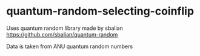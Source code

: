 # quantum-random-selecting-coinflip

Uses quantum random library made by sbalian
https://github.com/sbalian/quantum-random

Data is taken from ANU quantum random numbers
